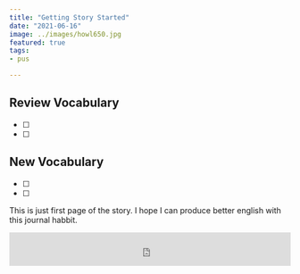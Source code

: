 ```yaml
---
title: "Getting Story Started"
date: "2021-06-16"
image: ../images/howl650.jpg
featured: true
tags:
- pus

---
```

## Review Vocabulary
* [ ]
* [ ]

## New Vocabulary
* [ ]
* [ ]

This is just first page of the story. I hope I can produce better english with this journal habbit.

<iframe width="100%" height="60" src="https://www.mixcloud.com/widget/iframe/?hide_cover=1&mini=1&light=1&feed=%2Fuliah-shafar%2Fspeak-test%2F" frameborder="0" ></iframe>

